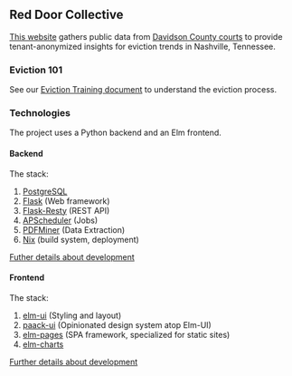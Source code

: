 ## Red Door Collective

[This website](https://reddoorcollective.org/) gathers public data from
[Davidson County courts](https://caselink.nashville.gov/) to provide
tenant-anonymized insights for eviction trends in Nashville, Tennessee.

### Eviction 101

See our [Eviction Training document](eviction-training.md) to understand the
eviction process.

### Technologies

The project uses a Python backend and an Elm frontend.

#### Backend

The stack:

1. [PostgreSQL](https://www.postgresql.org/)
2. [Flask](https://flask.palletsprojects.com/en/2.0.x/) (Web framework)
3. [Flask-Resty](https://flask-resty.readthedocs.io/en/latest/index.html) (REST
   API)
4. [APScheduler](https://apscheduler.readthedocs.io/en/3.x/) (Jobs)
5. [PDFMiner](https://pdfminersix.readthedocs.io/en/latest/) (Data Extraction)
6. [Nix](https://nixos.org/) (build system, deployment)

[Futher details about development](backend.md)

#### Frontend

The stack:

1. [elm-ui](https://package.elm-lang.org/packages/mdgriffith/elm-ui/latest/)
   (Styling and layout)
2. [paack-ui](https://paackeng.github.io/paack-ui/#Styles/Colors/Colors)
   (Opinionated design system atop Elm-UI)
3. [elm-pages](https://elm-pages.com/) (SPA framework, specialized for static
   sites)
4. [elm-charts](https://elm-charts.org/)

[Further details about development](frontend.md)
